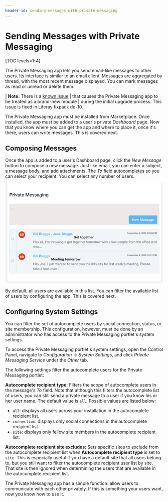```yaml
---
header-id: sending-messages-with-private-messaging
---
```


# Sending Messages with Private Messaging

[TOC levels=1-4]

The Private Messaging app lets you send email-like messages to other users. Its
interface is similar to an email client. Messages are aggregated by thread, with
the most recent message displayed. You can mark messages as read or unread or
delete them.

| **Note:** There is a [known issue](https://issues.liferay.com/browse/LPS-69331)
| that causes the Private Messaging app to be treated as a brand-new module
| during the initial upgrade process. This issue is fixed in Liferay fixpack de-10.

The Private Messaging app must be installed from Marketplace. Once installed,
the app must be added to a user's private *Dashboard* page. Now that you know
where you can get the app and where to place it, once it's there, users can
write messages. This is covered next.

## Composing Messages

Once the app is added to a user's Dashboard page, click the *New Message* 
button to compose a new message. Just like email, you can enter a subject, 
a message body, and add attachments. The *To* field autocompletes so you can
select your recipient. You can select any number of users.

![Figure 1: The Private Messaging Interface functions just like an email client for use within a Portal instance.](../../../images/private-messages-inbox.png)

By default, all users are available in this list. You can filter the available
list of users by configuring the app. This is covered next.

## Configuring System Settings

You can filter the set of autocomplete users by social connection, status, or
site membership. This configuration, however, must be done by an administrator
who has access to the Private Messaging portlet's system settings.

To access the Private Messaging portlet's system settings, open the Control 
Panel, navigate to *Configuration* &rarr; *System Settings*, and click 
*Private Messaging Service* under the *Other* tab.

The following settings filter the autocomplete users for the Private Messaging
portlet:

**Autocomplete recipient type:** Filters the scope of autocomplete users in the
message's *To* field. Note that although this filters the autocomplete list of
users, you can still send a private message to a user if you know his or her
user name. The default value is `all`. Possible values are listed below:

- `all`: displays all users across your installation in the autocomplete
  recipient list.
- `connection`: displays only social connections in the autocomplete recipient 
  list.
- `site`: displays only fellow site members in the autocomplete recipient list.

**Autocomplete recipient site excludes:** Sets specific sites to exclude from
the autocomplete recipient list when **Autocomplete recipient type** is set to
`site`. This is especially useful if you have a default site that all users
belong to, but you still want to filter the autocomplete recipient user list 
by site. That site is then ignored when determining the users that are available
in the autocomplete recipient list.

The Private Messaging app has a simple function: allow users to communicate with
each other privately. If this is something your users want, now you know how to
use it. 

